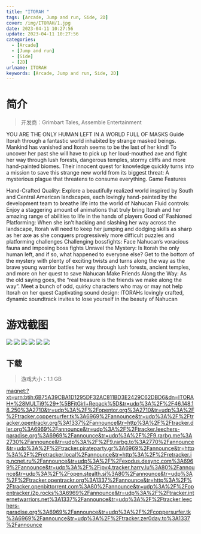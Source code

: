 ```yaml
---
title: "ITORAH "
tags: [Arcade, Jump and run, Side, 2D]
cover: /img/ITORAH/1.jpg
date: 2023-04-11 10:27:56
update: 2023-04-11 10:27:56
categories: 
  - [Arcade]
  - [Jump and run]
  - [Side]
  - [2D]
urlname: ITORAH
keywords: [Arcade, Jump and run, Side, 2D]
---
```

# 简介

> 开发商：Grimbart Tales, Assemble Entertainment

YOU ARE THE ONLY HUMAN LEFT IN A WORLD FULL OF MASKS
Guide Itorah through a fantastic world inhabited by strange masked beings.
Mankind has vanished and Itorah seems to be the last of her kind! To uncover her past she will have to pick up her loud-mouthed axe and fight her way through lush forests, dangerous temples, stormy cliffs and more hand-painted biomes.
Their innocent quest for knowledge quickly turns into a mission to save this strange new world from its biggest threat: A mysterious plague that threatens to consume everything.
Game Features

Hand-Crafted Quality: Explore a beautifully realized world inspired by South and Central American landscapes, each lovingly hand-painted by the development team to breathe life into the world of Nahucan
Fluid controls: Enjoy a staggering amount of animations that truly bring Itorah and her amazing range of abilities to life in the hands of players
Good ol’ Fashioned Platforming: When she isn’t hacking and slashing her way across the landscape, Itorah will need to keep her jumping and dodging skills as sharp as her axe as she conquers progressively more difficult puzzles and platforming challenges
Challenging bossfights: Face Nahucan’s voracious fauna and imposing boss fights
Unravel the Mystery: Is Itorah the only human left, and if so, what happened to everyone else? Get to the bottom of the mystery with plenty of exciting twists and turns along the way as the brave young warrior battles her way through lush forests, ancient temples, and more on her quest to save Nahucan
Make Friends Along the Way: As the old saying goes, the “real treasure is the friends we make along the way”. Meet a bunch of odd, quirky characters who may or may not help Itorah on her quest
Captivating sound design: ITORAHs lovingly crafted, dynamic soundtrack invites to lose yourself in the beauty of Nahucan

# 游戏截图

![](/img/ITORAH/2.jpg)
![](/img/ITORAH/3.jpg)
![](/img/ITORAH/4.jpg)
![](/img/ITORAH/5.jpg)
![](/img/ITORAH/6.jpg)
![](/img/ITORAH/7.jpg)


## 下载

> 游戏大小：1.1 GB

[magnet:?xt=urn:btih:6B75A39CBA1D1295DF32AC811BD3E2429C62DBD6&amp;dn=ITORAH+%28MULTi9%29+%5BFitGirl+Repack%5D&amp;tr=udp%3A%2F%2F46.148.18.250%3A2710&amp;tr=udp%3A%2F%2Fopentor.org%3A2710&amp;tr=udp%3A%2F%2Ftracker.coppersurfer.tk%3A6969%2Fannounce&amp;tr=udp%3A%2F%2Ftracker.opentrackr.org%3A1337%2Fannounce&amp;tr=http%3A%2F%2Ftracker.dler.org%3A6969%2Fannounce&amp;tr=udp%3A%2F%2Ftracker.leechers-paradise.org%3A6969%2Fannounce&amp;tr=udp%3A%2F%2F9.rarbg.me%3A2730%2Fannounce&amp;tr=udp%3A%2F%2F9.rarbg.to%3A2770%2Fannounce&amp;tr=udp%3A%2F%2Ftracker.pirateparty.gr%3A6969%2Fannounce&amp;tr=http%3A%2F%2Fretracker.local%2Fannounce&amp;tr=http%3A%2F%2Fretracker.ip.ncnet.ru%2Fannounce&amp;tr=udp%3A%2F%2Fexodus.desync.com%3A6969%2Fannounce&amp;tr=udp%3A%2F%2Fipv4.tracker.harry.lu%3A80%2Fannounce&amp;tr=udp%3A%2F%2Fopen.stealth.si%3A80%2Fannounce&amp;tr=udp%3A%2F%2Ftracker.opentrackr.org%3A1337%2Fannounce&amp;tr=http%3A%2F%2Ftracker.openbittorrent.com%3A80%2Fannounce&amp;tr=udp%3A%2F%2Fopentracker.i2p.rocks%3A6969%2Fannounce&amp;tr=udp%3A%2F%2Ftracker.internetwarriors.net%3A1337%2Fannounce&amp;tr=udp%3A%2F%2Ftracker.leechers-paradise.org%3A6969%2Fannounce&amp;tr=udp%3A%2F%2Fcoppersurfer.tk%3A6969%2Fannounce&amp;tr=udp%3A%2F%2Ftracker.zer0day.to%3A1337%2Fannounce](magnet:?xt=urn:btih:6B75A39CBA1D1295DF32AC811BD3E2429C62DBD6&amp;dn=ITORAH+%28MULTi9%29+%5BFitGirl+Repack%5D&amp;tr=udp%3A%2F%2F46.148.18.250%3A2710&amp;tr=udp%3A%2F%2Fopentor.org%3A2710&amp;tr=udp%3A%2F%2Ftracker.coppersurfer.tk%3A6969%2Fannounce&amp;tr=udp%3A%2F%2Ftracker.opentrackr.org%3A1337%2Fannounce&amp;tr=http%3A%2F%2Ftracker.dler.org%3A6969%2Fannounce&amp;tr=udp%3A%2F%2Ftracker.leechers-paradise.org%3A6969%2Fannounce&amp;tr=udp%3A%2F%2F9.rarbg.me%3A2730%2Fannounce&amp;tr=udp%3A%2F%2F9.rarbg.to%3A2770%2Fannounce&amp;tr=udp%3A%2F%2Ftracker.pirateparty.gr%3A6969%2Fannounce&amp;tr=http%3A%2F%2Fretracker.local%2Fannounce&amp;tr=http%3A%2F%2Fretracker.ip.ncnet.ru%2Fannounce&amp;tr=udp%3A%2F%2Fexodus.desync.com%3A6969%2Fannounce&amp;tr=udp%3A%2F%2Fipv4.tracker.harry.lu%3A80%2Fannounce&amp;tr=udp%3A%2F%2Fopen.stealth.si%3A80%2Fannounce&amp;tr=udp%3A%2F%2Ftracker.opentrackr.org%3A1337%2Fannounce&amp;tr=http%3A%2F%2Ftracker.openbittorrent.com%3A80%2Fannounce&amp;tr=udp%3A%2F%2Fopentracker.i2p.rocks%3A6969%2Fannounce&amp;tr=udp%3A%2F%2Ftracker.internetwarriors.net%3A1337%2Fannounce&amp;tr=udp%3A%2F%2Ftracker.leechers-paradise.org%3A6969%2Fannounce&amp;tr=udp%3A%2F%2Fcoppersurfer.tk%3A6969%2Fannounce&amp;tr=udp%3A%2F%2Ftracker.zer0day.to%3A1337%2Fannounce)